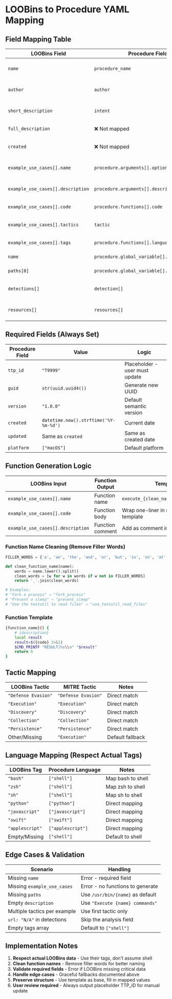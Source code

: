 # LOOBins to Procedure YAML Mapping

## Field Mapping Table

| LOOBins Field | Procedure Field | Conversion Logic |
|---------------|-----------------|------------------|
| `name` | `procedure_name` | Direct copy, convert to lowercase |
| `author` | `author` | Direct copy, fallback to default if missing |
| `short_description` | `intent` | Direct copy, truncate to 500 chars max |
| `full_description` | ❌ Not mapped | Skip - too verbose for intent field |
| `created` | ❌ Not mapped | Skip - different concept than procedure creation |
| `example_use_cases[].name` | `procedure.arguments[].option` | Convert to `--kebab-case`, remove filler words |
| `example_use_cases[].description` | `procedure.arguments[].description` | Direct copy, truncate to 100 chars |
| `example_use_cases[].code` | `procedure.functions[].code` | Wrap in function template |
| `example_use_cases[].tactics` | `tactic` | Use first tactic, map to MITRE enum |
| `example_use_cases[].tags` | `procedure.functions[].language` | Map actual tags to language array |
| `name` | `procedure.global_variable[].name` | Convert to `CMD_{NAME.upper()}` |
| `paths[0]` | `procedure.global_variable[].default_value` | Use first path as CMD value |
| `detections[]` | `detection[]` | Map name→ioc, url→analysis (skip if url="N/A") |
| `resources[]` | `resources[]` | Map name→description, url→link |

## Required Fields (Always Set)

| Procedure Field | Value | Logic |
|-----------------|-------|-------|
| `ttp_id` | `"T9999"` | Placeholder - user must update |
| `guid` | `str(uuid.uuid4())` | Generate new UUID |
| `version` | `"1.0.0"` | Default semantic version |
| `created` | `datetime.now().strftime('%Y-%m-%d')` | Current date |
| `updated` | Same as `created` | Same as created date |
| `platform` | `["macOS"]` | Default platform |

## Function Generation Logic

| LOOBins Input | Function Output | Template |
|---------------|-----------------|----------|
| `example_use_cases[].name` | Function name | `execute_{clean_name(name.lower())}` |
| `example_use_cases[].code` | Function body | Wrap one-liner in result capture template |
| `example_use_cases[].description` | Function comment | Add as comment in function |

### Function Name Cleaning (Remove Filler Words)
```python
FILLER_WORDS = {'a', 'an', 'the', 'and', 'or', 'but', 'in', 'on', 'at', 'to', 'for', 'of', 'with', 'by'}

def clean_function_name(name):
    words = name.lower().split()
    clean_words = [w for w in words if w not in FILLER_WORDS]
    return '_'.join(clean_words)

# Examples:
# "Fork a process" → "fork_process" 
# "Prevent a sleep" → "prevent_sleep"
# "Use the textutil to read files" → "use_textutil_read_files"
```

### Function Template
```bash
{function_name}() {
    # {description}
    local result
    result=$({code} 2>&1)
    $CMD_PRINTF "RESULT|%s\\n" "$result"
    return 0
}
```

## Tactic Mapping

| LOOBins Tactic | MITRE Tactic | Notes |
|----------------|--------------|-------|
| `"Defense Evasion"` | `"Defense Evasion"` | Direct match |
| `"Execution"` | `"Execution"` | Direct match |
| `"Discovery"` | `"Discovery"` | Direct match |
| `"Collection"` | `"Collection"` | Direct match |
| `"Persistence"` | `"Persistence"` | Direct match |
| Other/Missing | `"Execution"` | Default fallback |

## Language Mapping (Respect Actual Tags)

| LOOBins Tag | Procedure Language | Notes |
|-------------|-------------------|-------|
| `"bash"` | `["shell"]` | Map bash to shell |
| `"zsh"` | `["shell"]` | Map zsh to shell |
| `"sh"` | `["shell"]` | Map sh to shell |
| `"python"` | `["python"]` | Direct mapping |
| `"javascript"` | `["javascript"]` | Direct mapping |
| `"swift"` | `["swift"]` | Direct mapping |
| `"applescript"` | `["applescript"]` | Direct mapping |
| Empty/Missing | `["shell"]` | Default to shell |

## Edge Cases & Validation

| Scenario | Handling |
|----------|----------|
| Missing `name` | Error - required field |
| Missing `example_use_cases` | Error - no functions to generate |
| Missing `paths` | Use `/usr/bin/{name}` as default |
| Empty `description` | Use `"Execute {name} commands"` |
| Multiple tactics per example | Use first tactic only |
| `url: "N/A"` in detections | Skip the analysis field |
| Empty tags array | Default to `["shell"]` |

## Implementation Notes

1. **Respect actual LOOBins data** - Use their tags, don't assume shell
2. **Clean function names** - Remove filler words for better naming
3. **Validate required fields** - Error if LOOBins missing critical data  
4. **Handle edge cases** - Graceful fallbacks documented above
5. **Preserve structure** - Use template as base, fill in mapped values
6. **User review required** - Always output placeholder TTP_ID for manual update 